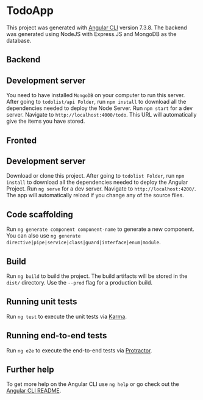 # TodoApp

This project was generated with [Angular CLI](https://github.com/angular/angular-cli) version 7.3.8. The backend was generated using NodeJS with Express.JS and MongoDB as the database.

## Backend
## Development server

You need to have installed `MongoDB` on your computer to run this server. After going to `todolist/api Folder`, run `npm install` to download all the dependencies needed to deploy the Node Server. Run `npm start` for a dev server. Navigate to `http://localhost:4000/todo`. This URL will automatically give the items you have stored.

## Fronted
## Development server

Download or clone this project. After going to `todolist Folder`, run `npm install` to download all the dependencies needed to deploy the Angular Project. Run `ng serve` for a dev server. Navigate to `http://localhost:4200/`. The app will automatically reload if you change any of the source files.

## Code scaffolding

Run `ng generate component component-name` to generate a new component. You can also use `ng generate directive|pipe|service|class|guard|interface|enum|module`.

## Build

Run `ng build` to build the project. The build artifacts will be stored in the `dist/` directory. Use the `--prod` flag for a production build.

## Running unit tests

Run `ng test` to execute the unit tests via [Karma](https://karma-runner.github.io).

## Running end-to-end tests

Run `ng e2e` to execute the end-to-end tests via [Protractor](http://www.protractortest.org/).

## Further help

To get more help on the Angular CLI use `ng help` or go check out the [Angular CLI README](https://github.com/angular/angular-cli/blob/master/README.md).

